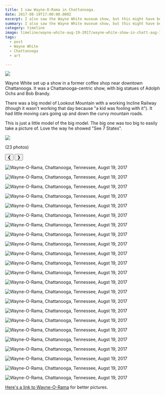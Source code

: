 ```yaml
---
title: I saw Wayne-O-Rama in Chattanooga.
date: 2017-08-19T17:00:00.000Z
excerpt: I also saw the Wayne White museum show, but this might have been more fun.
summary: I also saw the Wayne White museum show, but this might have been more fun.
category: timeline
image: timeline/wayne-white-aug-19-2017/wayne-white-show-in-chatt-aug-19-2017.jpg
tags:
  - post
  - Wayne White
  - Chattanooga
  - art

---
```


![](/static/img/timeline/wayne-white-aug-19-2017/wayne-white-show-in-chatt-aug-19-2017.jpg)

Wayne White set up a show in a former coffee shop near downtown Chattanooga. It was a Chattanooga-centric show, with big statues of Adolph Ochs and Bob Brandy.

There was a big model of Lookout Mountain with a working Incline Railway (though it wasn't working that day because "a kid was fooling with it"). It had little moving cars going up and down the curvy mountain roads.

This is just a little model of the big model. The big one was too big to easily take a picture of. Love the way he showed "See 7 States".

![](/static/img/timeline/wayne-white-aug-19-2017/waynewhite-lookout-model.jpg)

(23 photos)

<div id="viewport">
    <button id="buttonPrevious">&#10094;</button>
    <button id="buttonNext">&#10095;</button>


![Wayne-O-Rama, Chattanooga, Tennessee, Augst 19, 2017](/static/img/timeline/wayne-white-aug-19-2017/wayne-white-aug-19-2017-130032.jpg)

![Wayne-O-Rama, Chattanooga, Tennessee, Augst 19, 2017](/static/img/timeline/wayne-white-aug-19-2017/wayne-white-aug-19-2017-130041.jpg)

![Wayne-O-Rama, Chattanooga, Tennessee, Augst 19, 2017](/static/img/timeline/wayne-white-aug-19-2017/wayne-white-aug-19-2017-130059.jpg)

![Wayne-O-Rama, Chattanooga, Tennessee, Augst 19, 2017](/static/img/timeline/wayne-white-aug-19-2017/wayne-white-aug-19-2017-130149.jpg)

![Wayne-O-Rama, Chattanooga, Tennessee, Augst 19, 2017](/static/img/timeline/wayne-white-aug-19-2017/wayne-white-aug-19-2017-130244.jpg)

![Wayne-O-Rama, Chattanooga, Tennessee, Augst 19, 2017](/static/img/timeline/wayne-white-aug-19-2017/wayne-white-aug-19-2017-130329.jpg)

![Wayne-O-Rama, Chattanooga, Tennessee, Augst 19, 2017](/static/img/timeline/wayne-white-aug-19-2017/wayne-white-aug-19-2017-130456.jpg)

![Wayne-O-Rama, Chattanooga, Tennessee, Augst 19, 2017](/static/img/timeline/wayne-white-aug-19-2017/wayne-white-aug-19-2017-130510.jpg)

![Wayne-O-Rama, Chattanooga, Tennessee, Augst 19, 2017](/static/img/timeline/wayne-white-aug-19-2017/wayne-white-aug-19-2017-130606.jpg)

![Wayne-O-Rama, Chattanooga, Tennessee, Augst 19, 2017](/static/img/timeline/wayne-white-aug-19-2017/wayne-white-aug-19-2017-130642.jpg)

![Wayne-O-Rama, Chattanooga, Tennessee, Augst 19, 2017](/static/img/timeline/wayne-white-aug-19-2017/wayne-white-aug-19-2017-130715.jpg)

![Wayne-O-Rama, Chattanooga, Tennessee, Augst 19, 2017](/static/img/timeline/wayne-white-aug-19-2017/wayne-white-aug-19-2017-130733.jpg)

![Wayne-O-Rama, Chattanooga, Tennessee, Augst 19, 2017](/static/img/timeline/wayne-white-aug-19-2017/wayne-white-aug-19-2017-130736.jpg)

![Wayne-O-Rama, Chattanooga, Tennessee, Augst 19, 2017](/static/img/timeline/wayne-white-aug-19-2017/wayne-white-aug-19-2017-130821.jpg)

![Wayne-O-Rama, Chattanooga, Tennessee, Augst 19, 2017](/static/img/timeline/wayne-white-aug-19-2017/wayne-white-aug-19-2017-130907.jpg)

![Wayne-O-Rama, Chattanooga, Tennessee, Augst 19, 2017](/static/img/timeline/wayne-white-aug-19-2017/wayne-white-aug-19-2017-130923.jpg)

![Wayne-O-Rama, Chattanooga, Tennessee, Augst 19, 2017](/static/img/timeline/wayne-white-aug-19-2017/wayne-white-aug-19-2017-130927.jpg)

![Wayne-O-Rama, Chattanooga, Tennessee, Augst 19, 2017](/static/img/timeline/wayne-white-aug-19-2017/wayne-white-aug-19-2017-130935.jpg)

![Wayne-O-Rama, Chattanooga, Tennessee, Augst 19, 2017](/static/img/timeline/wayne-white-aug-19-2017/wayne-white-aug-19-2017-132319.jpg)

![Wayne-O-Rama, Chattanooga, Tennessee, Augst 19, 2017](/static/img/timeline/wayne-white-aug-19-2017/wayne-white-aug-19-2017-132438.jpg)

![Wayne-O-Rama, Chattanooga, Tennessee, Augst 19, 2017](/static/img/timeline/wayne-white-aug-19-2017/wayne-white-aug-19-2017-132455.jpg)

![Wayne-O-Rama, Chattanooga, Tennessee, Augst 19, 2017](/static/img/timeline/wayne-white-aug-19-2017/wayne-white-aug-19-2017-132532.jpg)

![Wayne-O-Rama, Chattanooga, Tennessee, Augst 19, 2017](/static/img/timeline/wayne-white-aug-19-2017/wayne-white-aug-19-2017-132549.jpg)

</div>
<div id="caption"></div>

[Here's a link to Wayne-O-Rama](https://www.wayneorama.com/) for better pictures.